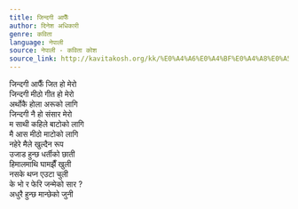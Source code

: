 ```yaml
---
title: जिन्दगी आफैँ
author: दिनेश अधिकारी
genre: कविता
language: नेपाली
source: नेपाली - कविता कोश
source_link: http://kavitakosh.org/kk/%E0%A4%A6%E0%A4%BF%E0%A4%A8%E0%A5%87%E0%A4%B6_%E0%A4%85%E0%A4%A7%E0%A4%BF%E0%A4%95%E0%A4%BE%E0%A4%B0%E0%A5%80
---
```


जिन्दगी आफैँ जित हो मेरो  
जिन्दगी मीठो गीत हो मेरो  
अर्थोकै होला अरूको लागि  
जिन्दगी नै हो संसार मेरो  
म साथी कहिले बाटोको लागि  
मै आस मीठो माटोको लागि  
नहेरे मैले खुल्दैन रूप  
उजाड हुन्छ धर्तीको छाती  
हिमालमाथि घामझैँ खुली  
नसके थप्न एउटा चुली  
के भो र फेरि जन्मेको सार ?  
अधुरै हुन्छ मान्छेको जुनी
